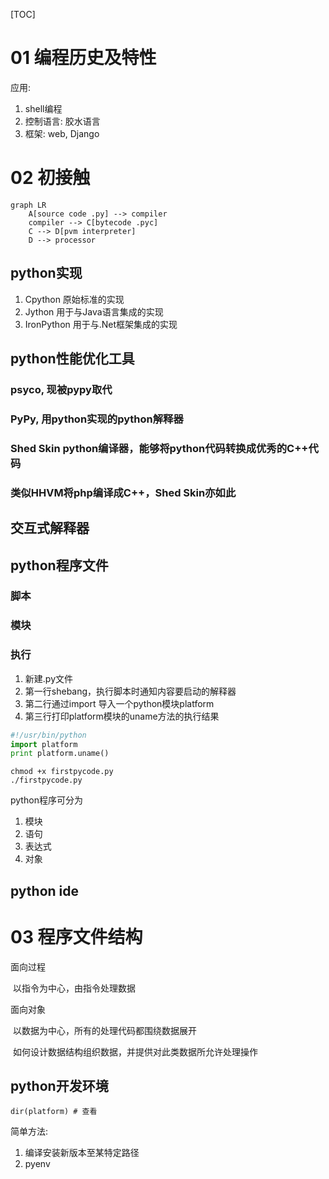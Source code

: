 [TOC]

# 01 编程历史及特性

应用:

1. shell编程
2. 控制语言: 胶水语言
3. 框架: web, Django

# 02 初接触

```mermaid
graph LR
	A[source code .py] --> compiler
    compiler --> C[bytecode .pyc]
    C --> D[pvm interpreter] 
    D --> processor
```

## python实现

1. Cpython 原始标准的实现
2. Jython 用于与Java语言集成的实现
3. IronPython 用于与.Net框架集成的实现

## python性能优化工具

### psyco, 现被pypy取代

### PyPy, 用python实现的python解释器

### Shed Skin python编译器，能够将python代码转换成优秀的C++代码

### 类似HHVM将php编译成C++，Shed Skin亦如此

## 交互式解释器

## python程序文件

### 脚本

### 模块

### 执行

1. 新建.py文件
2. 第一行shebang，执行脚本时通知内容要启动的解释器
3. 第二行通过import 导入一个python模块platform
4. 第三行打印platform模块的uname方法的执行结果

```python
#!/usr/bin/python
import platform
print platform.uname()
```

```shell
chmod +x firstpycode.py
./firstpycode.py
```

python程序可分为

1. 模块
2. 语句
3. 表达式
4. 对象

## python ide

# 03 程序文件结构

面向过程

​	以指令为中心，由指令处理数据

面向对象

​	以数据为中心，所有的处理代码都围绕数据展开

​	如何设计数据结构组织数据，并提供对此类数据所允许处理操作

## python开发环境

```shell
dir(platform) # 查看
```

简单方法:

1. 编译安装新版本至某特定路径
2. pyenv

